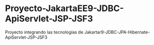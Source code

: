 # Proyecto-JakartaEE9-JDBC-ApiServlet-JSP-JSF3
Proyecto integrando las tecnologías de Jakartar9-JDBC-JPA-Hibernate-ApiServlet-JSP-JSF3
